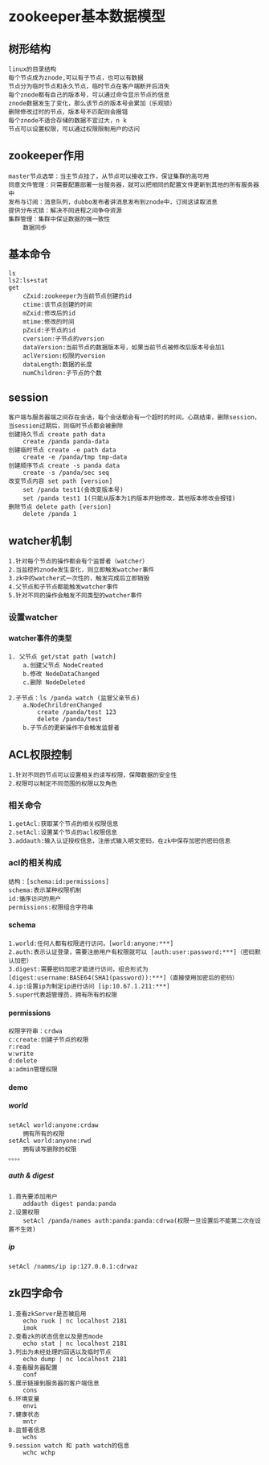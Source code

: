 # zookeeper基本数据模型

## 树形结构

    linux的目录结构
    每个节点成为znode,可以有子节点，也可以有数据
    节点分为临时节点和永久节点，临时节点在客户端断开后消失
    每个znode都有自己的版本号，可以通过命令显示节点的信息
    znode数据发生了变化，那么该节点的版本号会累加（乐观锁）
    删除修改过时的节点，版本号不匹配则会报错
    每个znode不适合存储的数据不宜过大，n k
    节点可以设置权限，可以通过权限限制用户的访问

## zookeeper作用

    master节点选举：当主节点挂了，从节点可以接收工作，保证集群的高可用
    同意文件管理：只需要配置部署一台服务器，就可以把相同的配置文件更新到其他的所有服务器中
    发布与订阅：消息队列，dubbo发布者讲消息发布到znode中，订阅这读取消息
    提供分布式锁：解决不同进程之间争夺资源
    集群管理：集群中保证数据的强一致性
        数据同步

## 基本命令

    ls
    ls2:ls+stat
    get
        cZxid:zookeeper为当前节点创建的id
        ctime:该节点创建的时间
        mZxid:修改后的id
        mtime:修改的时间
        pZxid:子节点的id
        cversion:子节点的version
        dataVersion:当前节点的数据版本号，如果当前节点被修改后版本号会加1
        aclVersion:权限的version
        dataLength:数据的长度
        numChildren:子节点的个数

## session

    客户端与服务器端之间存在会话，每个会话都会有一个超时的时间，心跳结束，删除session，当session过期后，则临时节点都会被删除
    创建持久节点 create path data
        create /panda panda-data
    创建临时节点 create -e path data
        create -e /panda/tmp tmp-data
    创建顺序节点 create -s panda data
        create -s /panda/sec seq
    改变节点内容 set path [version]
        set /panda test1(会改变版本号)
        set /panda test1 1(只能从版本为1的版本开始修改，其他版本修改会报错)
    删除节点 delete path [version]
        delete /panda 1

## watcher机制

    1.针对每个节点的操作都会有个监督者（watcher）
    2.当监控的znode发生变化，则立即触发watcher事件
    3.zk中的watcher式一次性的，触发完成后立即销毁
    4.父节点和子节点都能触发watcher事件
    5.针对不同的操作会触发不同类型的watcher事件

### 设置watcher

#### watcher事件的类型

    1. 父节点 get/stat path [watch]
        a.创建父节点 NodeCreated
        b.修改 NodeDataChanged
        c.删除 NodeDeleted

    2.子节点：ls /panda watch (监督父亲节点)
        a.NodeChrildrenChanged
            create /panda/test 123
            delete /panda/test
        b.子节点的更新操作不会触发监督者

## ACL权限控制

    1.针对不同的节点可以设置相关的读写权限，保障数据的安全性
    2.权限可以制定不同范围的权限以及角色

### 相关命令

    1.getAcl:获取某个节点的相关权限信息
    2.setAcl:设置某个节点的acl权限信息
    3.addauth:输入认证授权信息，注册式输入明文密码，在zk中保存加密的密码信息

### acl的相关构成

    结构：[schema:id:permissions]
    schema:表示某种权限机制
    id:循序访问的用户
    permissions:权限组合字符串

#### schema

    1.world:任何人都有权限进行访问，[world:anyone:***]
    2.auth:表示认证登录，需要注册用户有权限就可以 [auth:user:password:***]（密码默认加密）
    3.digest:需要密码加密才能进行访问，组合形式为[digest:username:BASE64(SHA1(password)):***]（直接使用加密后的密码）
    4.ip:设置ip为制定ip进行访问 [ip:10.67.1.211:***]
    5.super代表超管理员，拥有所有的权限

#### permissions

    权限字符串：crdwa
    c:create:创建子节点的权限
    r:read
    w:write
    d:delete
    a:admin管理权限

#### demo

##### world

    setAcl world:anyone:crdaw
        拥有所有的权限
    setAcl world:anyone:rwd
        拥有读写删除的权限
    。。。。

##### auth & digest

    1.首先要添加用户
        addauth digest panda:panda
    2.设置权限
        setAcl /panda/names auth:panda:panda:cdrwa(权限一旦设置后不能第二次在设置不生效)

##### ip

    setAcl /namms/ip ip:127.0.0.1:cdrwaz  

## zk四字命令

    1.查看zkServer是否被启用
        echo ruok | nc localhost 2181
        imok
    2.查看zk的状态信息以及是否mode
        echo stat | nc localhost 2181
    3.列出为未经处理的回话以及临时节点
        echo dump | nc localhost 2181
    4.查看服务器配置
        conf
    5.展示链接到服务器的客户端信息
        cons
    6.环境变量
        envi
    7.健康状态
        mntr
    8.监督者信息
        wchs
    9.session watch 和 path watch的信息
        wchc wchp

